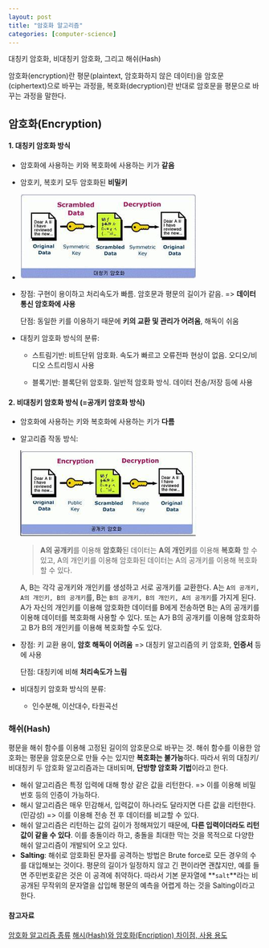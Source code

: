 ```yaml
---
layout: post
title: "암호화 알고리즘"
categories: [computer-science]
---
```


대칭키 암호화, 비대칭키 암호화, 그리고 해쉬(Hash)

암호화(encryption)란 평문(plaintext, 암호화하지 않은 데이터)을 암호문(ciphertext)으로 바꾸는 과정을, 복호화(decryption)란 반대로 암호문을 평문으로 바꾸는 과정을 말한다.

## 암호화(Encryption)

#### 1. 대칭키 암호화 방식

- 암호화에 사용하는 키와 복호화에 사용하는 키가 **같음**

- 암호키, 복호키 모두 암호화된 **비밀키**

- ![](/assets/images/symmetricKey.jpg)

- 장점: 구현이 용이하고 처리속도가 빠름. 암호문과 평문의 길이가 같음. => **데이터 통신 암호화에 사용**

  단점: 동일한 키를 이용하기 때문에 **키의 교환 및 관리가 어려움**, 해독이 쉬움

- 대칭키 암호화 방식의 분류:

  - 스트림기반: 비트단위 암호화. 속도가 빠르고 오류전파 현상이 없음. 오디오/비디오 스트리밍시 사용

  - 블록기반: 블록단위 암호화. 일반적 암호화 방식. 데이터 전송/저장 등에 사용

#### 2. 비대칭키 암호화 방식 (=공개키 암호화 방식)

- 암호화에 사용하는 키와 복호화에 사용하는 키가 **다름**

- 알고리즘 작동 방식:

  ![](/assets/images/publicKey.jpg)

  > **A의 공개키**를 이용해 **암호화**된 데이터는 **A의 개인키**를 이용해 **복호화** 할 수 있고, A의 개인키를 이용해 암호화된 데이터는 A의 공개키를 이용해 복호화 할 수 있다.

  A, B는 각각 공개키와 개인키를 생성하고 서로 공개키를 교환한다. A는 `A의 공개키, A의 개인키, B의 공개키`를, B는 `B의 공개키, B의 개인키, A의 공개키`를 가지게 된다. A가 자신의 개인키를 이용해 암호화한 데이터를 B에게 전송하면 B는 A의 공개키를 이용해 데이터를 복호화해 사용할 수 있다. 또는 A가 B의 공개키를 이용해 암호화하고 B가 B의 개인키를 이용해 복호화할 수도 있다.

- 장점: 키 교환 용이, **암호 해독이 어려움** => 대칭키 알고리즘의 키 암호화, **인증서** 등에 사용

  단점: 대칭키에 비해 **처리속도가 느림**

- 비대칭키 암호화 방식의 분류:

  - 인수분해, 이산대수, 타원곡선

### 해쉬(Hash)

평문을 해쉬 함수를 이용해 고정된 길이의 암호문으로 바꾸는 것. 해쉬 함수를 이용한 암호화는 평문을 암호문으로 만들 수는 있지만 **복호화는 불가능**하다. 따라서 위의 대칭키/비대칭키 두 암호화 알고리즘과는 대비되며, **단방향 암호화 기법**이라고 한다.

- 해쉬 알고리즘은 특정 입력에 대해 항상 같은 값을 리턴한다.
  => 이를 이용해 비밀번호 등의 인증이 가능하다.
- 해시 알고리즘은 매우 민감해서, 입력값이 하나라도 달라지면 다른 값을 리턴한다. (민감성)
  => 이를 이용해 전송 전 후 데이터를 비교할 수 있다.
- 해쉬 알고리즘은 리턴하는 값의 길이가 정해져있기 때문에, **다른 입력이더라도 리턴값이 같을 수 있다**. 이를 충돌이라 하고, 충돌을 최대한 막는 것을 목적으로 다양한 해쉬 알고리즘이 개발되어 오고 있다.
- **Salting**: 해쉬로 암호화된 문자를 공격하는 방법은 Brute force로 모든 경우의 수를 대입해보는 것이다. 평문의 길이가 일정하지 않고 긴 편이라면 괜찮지만, 예를 들면 주민번호같은 것은 이 공격에 취약하다. 따라서 기본 문자열에 **`salt`**라는 비공개된 무작위의 문자열을 삽입해 평문의 예측을 어렵게 하는 것을 Salting이라고 한다.

#### 참고자료

[암호화 알고리즘 종류](https://cornswrold.tistory.com/102)
[해시(Hash)와 암호화(Encription) 차이점, 사용 용도](https://jeong-pro.tistory.com/92)
